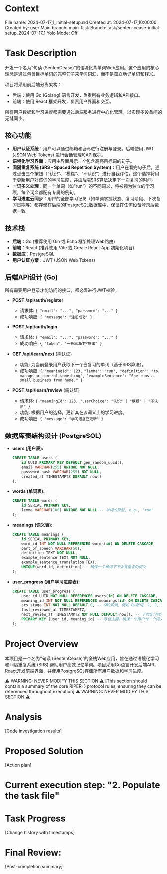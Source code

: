 # Context
File name: 2024-07-17_1_initial-setup.md
Created at: 2024-07-17_10:00:00
Created by: user
Main branch: main
Task Branch: task/senten-cease-initial-setup_2024-07-17_1
Yolo Mode: Off

# Task Description
开发一个名为“句读 (SentenCease)”的语境化背单词Web应用。这个应用的核心理念是通过包含目标单词的完整句子来学习词汇，而不是孤立地记单词和释义。

项目将采用前后端分离架构：
- 后端：使用 Go (Golang) 语言开发，负责所有业务逻辑和API接口。
- 前端：使用 React 框架开发，负责用户界面和交互。

所有用户数据和学习进度都需要通过后端服务进行中心化管理，以实现多设备间的无缝同步。

## 核心功能
- **用户认证系统**：用户可以通过邮箱和密码进行注册与登录。后端使用 JWT (JSON Web Tokens) 进行会话管理和API保护。
- **语境化学习界面**：应用主界面展示一个包含高亮目标词的句子。
- **间隔重复系统 (SRS - Spaced Repetition System)**：用户在看完句子后，通过点击三个按钮（“认识”、“模糊”、“不认识”）进行自我评估。这个选择将用于更新用户对该词的学习进度，并由后端SRS算法决定下一次复习的时间。
- **一词多义处理**：同一个单词（如"run"）的不同词义，将被视为独立的学习项，每个词义都配有专属的例句。
- **学习进度云同步**：用户的全部学习记录（如单词掌握状态、复习阶段、下次复习日期等）都存储在后端的PostgreSQL数据库中，保证在任何设备登录后数据一致。

## 技术栈
- **后端**：Go (推荐使用 Gin 或 Echo 框架处理Web路由)
- **前端**：React (推荐使用 Vite 或 Create React App 初始化项目)
- **数据库**：PostgreSQL
- **用户认证方案**：JWT (JSON Web Tokens)

## 后端API设计 (Go)
所有需要用户登录才能访问的接口，都必须进行JWT校验。

- **POST /api/auth/register**
  - 请求体: `{ "email": "...", "password": "..." }`
  - 成功响应: `{ "message": "注册成功" }`

- **POST /api/auth/login**
  - 请求体: `{ "email": "...", "password": "..." }`
  - 成功响应: `{ "token": "一长串JWT字符串" }`

- **GET /api/learn/next** (需认证)
  - 功能: 为当前登录用户获取下一个应复习的单词（基于SRS算法）。
  - 成功响应: `{ "meaningId": 123, "lemma": "run", "definition": "to manage or control something", "exampleSentence": "She runs a small business from home." }`

- **POST /api/learn/review** (需认证)
  - 请求体: `{ "meaningId": 123, "userChoice": "认识" | "模糊" | "不认识" }`
  - 功能: 根据用户的选择，更新其在该词义上的学习进度。
  - 成功响应: `{ "message": "学习进度已更新" }`

## 数据库表结构设计 (PostgreSQL)

- **users (用户表):**
  ```sql
  CREATE TABLE users (
      id UUID PRIMARY KEY DEFAULT gen_random_uuid(),
      email VARCHAR(255) UNIQUE NOT NULL,
      password_hash VARCHAR(255) NOT NULL,
      created_at TIMESTAMPTZ DEFAULT now()
  );
  ```

- **words (单词表):**
  ```sql
  CREATE TABLE words (
      id SERIAL PRIMARY KEY,
      lemma VARCHAR(100) UNIQUE NOT NULL -- 单词的原型, e.g., "run"
  );
  ```

- **meanings (词义表):**
  ```sql
  CREATE TABLE meanings (
      id SERIAL PRIMARY KEY,
      word_id INT NOT NULL REFERENCES words(id) ON DELETE CASCADE,
      part_of_speech VARCHAR(50),
      definition TEXT NOT NULL,
      example_sentence TEXT NOT NULL,
      example_sentence_translation TEXT,
      UNIQUE(word_id, definition) -- 确保一个单词下不会有重复的词义
  );
  ```

- **user_progress (用户学习进度表):**
  ```sql
  CREATE TABLE user_progress (
      user_id UUID NOT NULL REFERENCES users(id) ON DELETE CASCADE,
      meaning_id INT NOT NULL REFERENCES meanings(id) ON DELETE CASCADE,
      srs_stage INT NOT NULL DEFAULT 0, -- SRS阶段，例如 0=新词, 1, 2, 3...
      last_reviewed_at TIMESTAMPTZ,
      next_review_at TIMESTAMPTZ NOT NULL DEFAULT now(), -- 下次复习时间
      PRIMARY KEY (user_id, meaning_id) -- 联合主键，确保一个用户对一个词义只有一条进度记录
  );
  ```

# Project Overview
本项目是一个名为“句读 (SentenCease)”的全栈Web应用，旨在通过语境化学习和间隔重复系统 (SRS) 帮助用户高效记忆单词。项目采用Go语言开发后端API，React开发前端界面，并使用PostgreSQL存储所有用户数据和学习进度。

⚠️ WARNING: NEVER MODIFY THIS SECTION ⚠️
[This section should contain a summary of the core RIPER-5 protocol rules, ensuring they can be referenced throughout execution]
⚠️ WARNING: NEVER MODIFY THIS SECTION ⚠️

# Analysis
[Code investigation results]

# Proposed Solution
[Action plan]

# Current execution step: "2. Populate the task file"

# Task Progress
[Change history with timestamps]

# Final Review:
[Post-completion summary]
